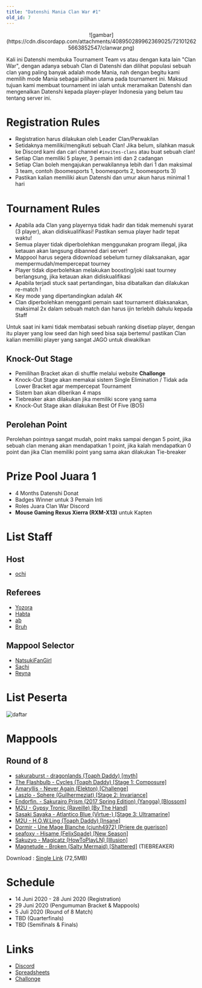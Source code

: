 ```yaml
---
title: "Datenshi Mania Clan War #1"
old_id: 7
---
```

<center>![gambar](https://cdn.discordapp.com/attachments/408950289962369025/721012625663852547/clanwar.png)</center>

Kali ini Datenshi membuka Tournament Team vs atau dengan kata lain "Clan War", dengan adanya sebuah Clan di Datenshi dan dilihat populasi sebuah clan yang paling banyak adalah mode Mania, nah dengan begitu kami memilih mode Mania sebagai pilihan utama pada tournament ini. Maksud tujuan kami membuat tournament ini ialah untuk meramaikan Datenshi dan mengenalkan Datenshi kepada player-player Indonesia yang belum tau tentang server ini. 

# Registration Rules

- Registration harus dilakukan oleh Leader Clan/Perwakilan
- Setidaknya memiliki/mengikuti sebuah Clan! Jika belum, silahkan masuk ke Discord kami dan cari channel `#invites-clans` atau buat sebuah clan!
- Setiap Clan memiliki 5 player, 3 pemain inti dan 2 cadangan
- Setiap Clan boleh mengajukan perwakilannya lebih dari 1 dan maksimal 3 team, contoh (boomesports 1, boomesports 2, boomesports 3)
- Pastikan kalian memiliki akun Datenshi dan umur akun harus minimal 1 hari

# Tournament Rules

- Apabila ada Clan yang playernya tidak hadir dan tidak memenuhi syarat (3 player), akan didiskualifikasi! Pastikan semua player hadir tepat waktu!
- Semua player tidak diperbolehkan menggunakan program illegal, jika ketauan akan langsung dibanned dari server!
- Mappool harus segera didownload sebelum turney dilaksanakan, agar mempermudah/mempercepat tourney
- Player tidak diperbolehkan melakukan boosting/joki saat tourney berlangsung, jika ketauan akan didiskualifikasi
- Apabila terjadi stuck saat pertandingan, bisa dibatalkan dan dilakukan re-match !
- Key mode yang dipertandingkan adalah 4K
- Clan diperbolehkan mengganti pemain saat tournament dilaksanakan, maksimal 2x dalam sebuah match dan harus ijin terlebih dahulu kepada Staff 

Untuk saat ini kami tidak membatasi sebuah ranking disetiap player, dengan itu player yang low seed dan high seed bisa saja bertemu! pastikan Clan kalian memiliki player yang sangat JAGO untuk diwakilkan

## Knock-Out Stage

- Pemilihan Bracket akan di shuffle melalui website **Challonge**
- Knock-Out Stage akan memakai sistem Single Elimination / Tidak ada Lower Bracket agar mempercepat Tournament
- Sistem ban akan diberikan 4 maps 
- Tiebreaker akan dilakukan jika memiliki score yang sama
- Knock-Out Stage akan dilakukan Best Of Five (BO5)

## Perolehan Point

Perolehan pointnya sangat mudah, point maks sampai dengan 5 point, jika sebuah clan menang akan mendapatkan 1 point, jika kalah mendapatkan 0 point dan jika Clan memiliki point yang sama akan dilakukan Tie-breaker

# Prize Pool Juara 1

- 4 Months Datenshi Donat
- Badges Winner untuk 3 Pemain Inti
- Roles Juara Clan War Discord
- **Mouse Gaming Rexus Xierra (RXM-X13)** untuk Kapten

# List Staff

## Host

- [ochi](/u/1000)

## Referees

- [Yozora](/u/1105)
- [Habta](/u/1349)
- [ab](/u/1106)
- [Bruh](/u/1011)

## Mappool Selector

- [NatsukiFanGirl](/u/1110)
- [Sachi](/u/1136)
- [Reyna](/u/1119)
 
# List Peserta

![daftar](https://cdn.discordapp.com/attachments/408950289962369025/726947323200012399/unknown.png)


# Mappools

## Round of 8

- [sakuraburst - dragonlands (Toaph Daddy) [myth]](https://osu.ppy.sh/b/1697375)
- [The Flashbulb - Cycles (Toaph Daddy) [Stage 1: Composure]](https://osu.ppy.sh/beatmapsets/673208)
- [Amaryllis - Never Again (Elekton) [Challenge]](https://osu.ppy.sh/beatmapsets/573848)
- [Laszlo - Sphere (Guilhermeziat) [Stage 2: Invariance]](https://osu.ppy.sh/b/1981443)
- [Endorfin. - Sakurairo Prism (2017 Spring Edition) (Yangga) [Blossom]](https://osu.ppy.sh/b/2099245)
- [M2U - Gypsy Tronic (Raveille) [By The Hand]](https://osu.ppy.sh/beatmapsets/851610)
- [Sasaki Sayaka - Atlantico Blue (Virtue-) [Stage 3: Ultramarine]](https://osu.ppy.sh/beatmapsets/1066902)
- [M2U - H.O.W.Ling (Toaph Daddy) [Insane]](https://osu.ppy.sh/beatmapsets/972698)
- [Dormir - Une Mage Blanche (cjunh4972) [Priere de guerison]](https://osu.ppy.sh/beatmapsets/856084)
- [seafoxy - Hisame (FelixSpade) [New Season]](https://osu.ppy.sh/beatmapsets/1091518)
- [Sakuzyo - Magicatz (HowToPlayLN) [Illusion]](https://osu.ppy.sh/beatmapsets/1108452)
- [Magnetude - Broken (Salty Mermaid) [Shattered]](https://osu.ppy.sh/beatmapsets/842099) (TIEBREAKER)

Download : [Single Link](https://drive.google.com/file/d/1u-tuK0ej87GXa1m4LAOmX7nyOWeTYgBD/view) (72,5MB)

# Schedule

- 14 Juni 2020 - 28 Juni 2020 (Registration)
- 29 Juni 2020 (Pengumuman Bracket & Mappools)
- 5 Juli 2020 (Round of 8 Match)
- TBD (Quarterfinals)
- TBD (Semifinals & Finals)

# Links

- [Discord](https://link.troke.id/datenshi)
- [Spreadsheets](https://docs.google.com/spreadsheets/d/1YEPvf4KF3LyLemdnOgyb4fZDkcIqaib6ajJvxAMKVew/edit?usp=sharing)
- [Challonge](https://challonge.com/dzx38c1w)
